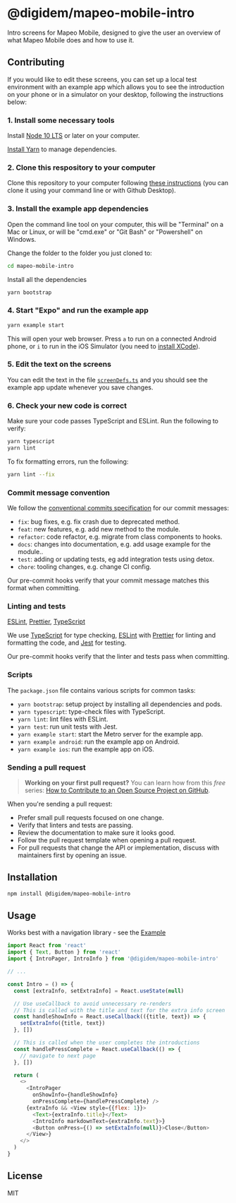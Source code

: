 # @digidem/mapeo-mobile-intro

Intro screens for Mapeo Mobile, designed to give the user an overview of what Mapeo Mobile does and how to use it.

## Contributing

If you would like to edit these screens, you can set up a local test environment with an example app which allows you to see the introduction on your phone or in a simulator on your desktop, following the instructions below:

### 1. Install some necessary tools

Install [Node 10 LTS](https://nodejs.org/en/download/) or later on your computer.

[Install Yarn](https://classic.yarnpkg.com/en/docs/install) to manage dependencies.

### 2. Clone this respository to your computer

Clone this repository to your computer following [these instructions](https://help.github.com/en/github/creating-cloning-and-archiving-repositories/cloning-a-repository) (you can clone it using your command line or with Github Desktop).

### 3. Install the example app dependencies

Open the command line tool on your computer, this will be "Terminal" on a Mac or Linux, or will be "cmd.exe" or "Git Bash" or "Powershell" on Windows.

Change the folder to the folder you just cloned to:

```sh
cd mapeo-mobile-intro
```

Install all the dependencies

```sh
yarn bootstrap
```

### 4. Start "Expo" and run the example app

```sh
yarn example start
```

This will open your web browser. Press `a` to run on a connected Android phone, or `i` to run in the iOS Simulator (you need to [install XCode](https://reactnative.dev/docs/getting-started)).

### 5. Edit the text on the screens

You can edit the text in the file [`screenDefs.ts`](./src/screenDefs.ts) and you should see the example app update whenever you save changes.

### 6. Check your new code is correct

Make sure your code passes TypeScript and ESLint. Run the following to verify:

```sh
yarn typescript
yarn lint
```

To fix formatting errors, run the following:

```sh
yarn lint --fix
```

### Commit message convention

We follow the [conventional commits specification](https://www.conventionalcommits.org/en) for our commit messages:

- `fix`: bug fixes, e.g. fix crash due to deprecated method.
- `feat`: new features, e.g. add new method to the module.
- `refactor`: code refactor, e.g. migrate from class components to hooks.
- `docs`: changes into documentation, e.g. add usage example for the module..
- `test`: adding or updating tests, eg add integration tests using detox.
- `chore`: tooling changes, e.g. change CI config.

Our pre-commit hooks verify that your commit message matches this format when committing.

### Linting and tests

[ESLint](https://eslint.org/), [Prettier](https://prettier.io/), [TypeScript](https://www.typescriptlang.org/)

We use [TypeScript](https://www.typescriptlang.org/) for type checking, [ESLint](https://eslint.org/) with [Prettier](https://prettier.io/) for linting and formatting the code, and [Jest](https://jestjs.io/) for testing.

Our pre-commit hooks verify that the linter and tests pass when committing.

### Scripts

The `package.json` file contains various scripts for common tasks:

- `yarn bootstrap`: setup project by installing all dependencies and pods.
- `yarn typescript`: type-check files with TypeScript.
- `yarn lint`: lint files with ESLint.
- `yarn test`: run unit tests with Jest.
- `yarn example start`: start the Metro server for the example app.
- `yarn example android`: run the example app on Android.
- `yarn example ios`: run the example app on iOS.

### Sending a pull request

> **Working on your first pull request?** You can learn how from this _free_ series: [How to Contribute to an Open Source Project on GitHub](https://egghead.io/series/how-to-contribute-to-an-open-source-project-on-github).

When you're sending a pull request:

- Prefer small pull requests focused on one change.
- Verify that linters and tests are passing.
- Review the documentation to make sure it looks good.
- Follow the pull request template when opening a pull request.
- For pull requests that change the API or implementation, discuss with maintainers first by opening an issue.

## Installation

```sh
npm install @digidem/mapeo-mobile-intro
```

## Usage

Works best with a navigation library - see the [Example](./example)

```js
import React from 'react'
import { Text, Button } from 'react'
import { IntroPager, IntroInfo } from '@digidem/mapeo-mobile-intro'

// ...

const Intro = () => {
  const [extraInfo, setExtraInfo] = React.useState(null)

  // Use useCallback to avoid unnecessary re-renders
  // This is called with the title and text for the extra info screen
  const handleShowInfo = React.useCallback(({title, text}) => {
    setExtraInfo({title, text})
  }, [])

  // This is called when the user completes the introductions
  const handlePressComplete = React.useCallback(() => {
    // navigate to next page
  }, [])

  return (
    <>
      <IntroPager
        onShowInfo={handleShowInfo}
        onPressComplete={handlePressComplete} />
      {extraInfo && <View style={{flex: 1}}>
        <Text>{extraInfo.title}</Text>
        <IntroInfo markdownText={extraInfo.text}>}
        <Button onPress={() => setExtaInfo(null)}>Close</Button>
      </View>}
    </>
  )
}

```

## License

MIT

